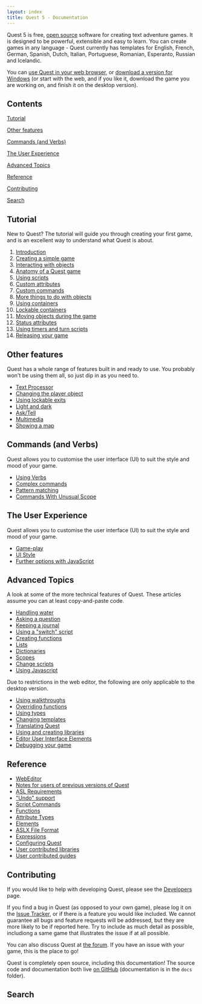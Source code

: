 ```yaml
---
layout: index
title: Quest 5 - Documentation
---
```


Quest 5 is free, [open source](open_source.html) software for creating text adventure games. It is designed to be powerful, extensible and easy to learn. You can create games in any language - Quest currently has templates for English, French, German, Spanish, Dutch, Italian, Portuguese, Romanian, Esperanto, Russian and Icelandic.

You can [use Quest in your web browser](http://textadventures.co.uk/create), or [download a version for Windows](http://textadventures.co.uk/quest/desktop) (or start with the web, and if you like it, download the game you are working on, and finish it on the desktop version).


Contents
--------

[Tutorial](#Tutorial)

[Other features](#Otherfeatures)

[Commands (and Verbs)](#Commands)

[The User Experience](#TheUserExperience)

[Advanced Topics](#AdvancedTopics)

[Reference](#Reference)

[Contributing](#Contributing)

[Search](#Search)




<a name="Tutorial"></a>Tutorial
-------------------------------

New to Quest? The tutorial will guide you through creating your first game, and is an excellent way to understand what Quest is about.

1.  [Introduction](tutorial/tutorial_introduction.html)
1.  [Creating a simple game](tutorial/creating_a_simple_game.html)
1.  [Interacting with objects](tutorial/interacting_with_objects.html)
1.  [Anatomy of a Quest game](tutorial/anatomy_of_a_quest_game.html)
1.  [Using scripts](tutorial/using_scripts.html)
1.  [Custom attributes](tutorial/custom_attributes.html)
1.  [Custom commands](tutorial/custom_commands.html)
1.  [More things to do with objects](tutorial/more_things_to_do_with_objects.html)
1.  [Using containers](tutorial/using_containers.html)
1.  [Lockable containers](tutorial/using_lockable_containers.html)
1.  [Moving objects during the game](tutorial/moving_objects_during_the_game.html)
1.  [Status attributes](tutorial/status_attributes.html)
1.  [Using timers and turn scripts](tutorial/using_timers_and_turn_scripts.html)
1.  [Releasing your game](tutorial/releasing_your_game.html)



<a name="Otherfeatures"></a>Other features
---------------------------------------

Quest has a whole range of features built in and ready to use. You probably won't be using them all, so just dip in as you need to.

-  [Text Processor](text_processor.html)
-  [Changing the player object](changing_the_player_object.html)
-  [Using lockable exits](using_lockable_exits.html)
-  [Light and dark](handling_light_and_dark.html)
-  [Ask/Tell](ask_about.html)
-  [Multimedia](multimedia.html)
-  [Showing a map](showing_a_map.html)



<a name="Commands"></a>Commands (and Verbs)
---------------------------------------------------

Quest allows you to customise the user interface (UI) to suit the style and mood of your game.

-  [Using Verbs](using_verbs.html)
-  [Complex commands](complex_commands.html)
-  [Pattern matching](pattern_matching.html)
-  [Commands With Unusual Scope](commands_with_unusual.html)



<a name="TheUserExperience"></a>The User Experience
---------------------------------------------------

Quest allows you to customise the user interface (UI) to suit the style and mood of your game.

-  [Game-play](ui-game-play.html)
-  [UI Style](ui-style.html)
-  [Further options with JavaScript](ui-javascript.html)



<a name="AdvancedTopics"></a>Advanced Topics
---------------------------------------------

A look at some of the more technical features of Quest. These articles assume you can at least copy-and-paste code.

-  [Handling water](handling_water.html)
-  [Asking a question](asking_a_question.html)
-  [Keeping a journal](keeping_a_journal.html)
-  [Using a "switch" script](multiple_choices___using_a_switch_script.html)
-  [Creating functions](creating_functions_which_return_a_value.html)
-  [Lists](using_lists.html)
-  [Dictionaries](using_dictionaries.html)
-  [Scopes](scopes.html)
-  [Change scripts](change_scripts.html)
-  [Using Javascript](using_javascript.html)

Due to restrictions in the web editor, the following are only applicable to the desktop version.

-  [Using walkthroughs](using_walkthroughs.html)
-  [Overriding functions](overriding.html)
-  [Using types](using_inherited_types.html)
-  [Changing templates](changing_templates.html)
-  [Translating Quest](translating_quest.html)
-  [Using and creating libraries](using_libraries.html)
-  [Editor User Interface Elements](editor_user_interface_elements.html)
-  [Debugging your game](debugging_your_game.html)


    
<a name="Reference"></a>Reference
---------------------------------

-   [WebEditor](webeditor.html)
-   [Notes for users of previous versions of Quest](upgrade_notes.html)
-   [ASL Requirements](asl_requirements.html)
-   ["Undo" support](undo_support.html)
-   [Script Commands](scripts/)
-   [Functions](functions/)
-   [Attribute Types](types/)
-   [Elements](elements/)
-   [ASLX File Format](aslx.html)
-   [Expressions](expressions.html)
-   [Configuring Quest](configuring_quest.html)
-   [User contributed libraries](libraries.html)
-   [User contributed guides](guides/)



<a name="Contributing"></a>Contributing
---------------------------------------

If you would like to help with developing Quest, please see the [Developers](developers.html) page.

If you find a bug in Quest (as opposed to your own game), please log it on the [Issue Tracker](https://github.com/textadventures/quest/issues), or if there is a feature you would like included. We cannot guarantee all bugs and feature requests will be addressed, but they are more likely to be if reported here. Try to include as much detail as possible, includiong a same game that illustrates the issue if at all possible.

You can also discuss Quest at [the forum](http://textadventures.co.uk/forum/quest). If you have an issue with your game, this is the place to go!

Quest is completely open source, including this documentation! The source code and documentation both live [on GitHub](https://github.com/textadventures/quest) (documentation is in the `docs` folder).



<a name="Search"></a>Search
---------------------------

<script>
  (function() {
    var cx = '015306987908116640949:jr9g5bqdxsa';
    var gcse = document.createElement('script');
    gcse.type = 'text/javascript';
    gcse.async = true;
    gcse.src = (document.location.protocol == 'https:' ? 'https:' : 'http:') +
        '//www.google.com/cse/cse.js?cx=' + cx;
    var s = document.getElementsByTagName('script')[0];
    s.parentNode.insertBefore(gcse, s);
  })();
</script>

<style>
	.gcs,
	.gcs *,
	.gcs *:before,
	.gcs *:after {
	  -webkit-box-sizing: content-box;
	     -moz-box-sizing: content-box;
	          box-sizing: content-box;
	}
</style>

<div class="gcs">
	<gcse:searchbox-only></gcse:searchbox-only>
</div>